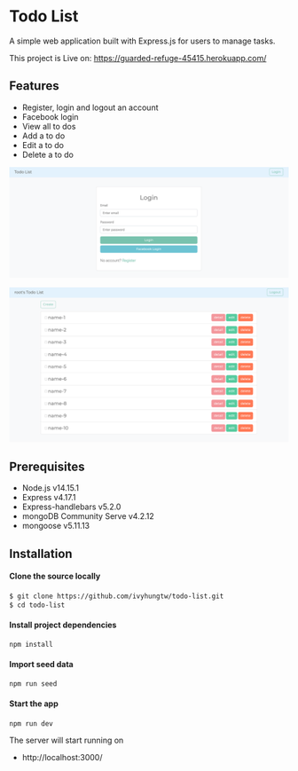 # Todo List

A simple web application built with Express.js for users to manage tasks.

This project is Live on: https://guarded-refuge-45415.herokuapp.com/

## Features

- Register, login and logout an account
- Facebook login
- View all to dos
- Add a to do
- Edit a to do
- Delete a to do

![Login page](/public/photos/login.png)

![Home page](/public/photos/index.png)

## Prerequisites

- Node.js v14.15.1
- Express v4.17.1
- Express-handlebars v5.2.0
- mongoDB Community Serve v4.2.12
- mongoose v5.11.13

## Installation

#### Clone the source locally

```
$ git clone https://github.com/ivyhungtw/todo-list.git
$ cd todo-list
```

#### Install project dependencies

```
npm install
```

#### Import seed data

```
npm run seed
```

#### Start the app

```
npm run dev
```

The server will start running on

- http://localhost:3000/
